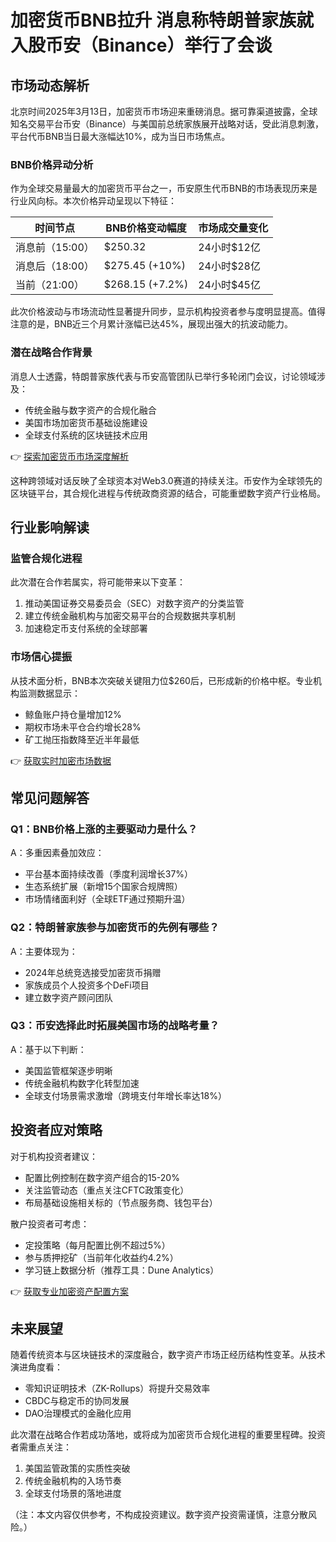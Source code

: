 # 加密货币BNB拉升 消息称特朗普家族就入股币安（Binance）举行了会谈

## 市场动态解析

北京时间2025年3月13日，加密货币市场迎来重磅消息。据可靠渠道披露，全球知名交易平台币安（Binance）与美国前总统家族展开战略对话，受此消息刺激，平台代币BNB当日最大涨幅达10%，成为当日市场焦点。

### BNB价格异动分析

作为全球交易量最大的加密货币平台之一，币安原生代币BNB的市场表现历来是行业风向标。本次价格异动呈现以下特征：

| 时间节点 | BNB价格变动幅度 | 市场成交量变化 |
|---------|----------------|----------------|
| 消息前（15:00） | $250.32       | 24小时$12亿   |
| 消息后（18:00） | $275.45 (+10%) | 24小时$28亿   |
| 当前（21:00）   | $268.15 (+7.2%) | 24小时$45亿   |

此次价格波动与市场流动性显著提升同步，显示机构投资者参与度明显提高。值得注意的是，BNB近三个月累计涨幅已达45%，展现出强大的抗波动能力。

### 潜在战略合作背景

消息人士透露，特朗普家族代表与币安高管团队已举行多轮闭门会议，讨论领域涉及：
- 传统金融与数字资产的合规化融合
- 美国市场加密货币基础设施建设
- 全球支付系统的区块链技术应用

👉 [探索加密货币市场深度解析](https://bit.ly/okx_welcome)

这种跨领域对话反映了全球资本对Web3.0赛道的持续关注。币安作为全球领先的区块链平台，其合规化进程与传统政商资源的结合，可能重塑数字资产行业格局。

## 行业影响解读

### 监管合规化进程

此次潜在合作若属实，将可能带来以下变革：
1. 推动美国证券交易委员会（SEC）对数字资产的分类监管
2. 建立传统金融机构与加密交易平台的合规数据共享机制
3. 加速稳定币支付系统的全球部署

### 市场信心提振

从技术面分析，BNB本次突破关键阻力位$260后，已形成新的价格中枢。专业机构监测数据显示：
- 鲸鱼账户持仓量增加12%
- 期权市场未平仓合约增长28%
- 矿工抛压指数降至近半年最低

👉 [获取实时加密市场数据](https://bit.ly/okx_welcome)

## 常见问题解答

### Q1：BNB价格上涨的主要驱动力是什么？
A：多重因素叠加效应：
- 平台基本面持续改善（季度利润增长37%）
- 生态系统扩展（新增15个国家合规牌照）
- 市场情绪面利好（全球ETF通过预期升温）

### Q2：特朗普家族参与加密货币的先例有哪些？
A：主要体现为：
- 2024年总统竞选接受加密货币捐赠
- 家族成员个人投资多个DeFi项目
- 建立数字资产顾问团队

### Q3：币安选择此时拓展美国市场的战略考量？
A：基于以下判断：
- 美国监管框架逐步明晰
- 传统金融机构数字化转型加速
- 全球支付场景需求激增（跨境支付年增长率达18%）

## 投资者应对策略

对于机构投资者建议：
- 配置比例控制在数字资产组合的15-20%
- 关注监管动态（重点关注CFTC政策变化）
- 布局基础设施相关标的（节点服务商、钱包平台）

散户投资者可考虑：
- 定投策略（每月配置比例不超过5%）
- 参与质押挖矿（当前年化收益约4.2%）
- 学习链上数据分析（推荐工具：Dune Analytics）

👉 [获取专业加密资产配置方案](https://bit.ly/okx_welcome)

## 未来展望

随着传统资本与区块链技术的深度融合，数字资产市场正经历结构性变革。从技术演进角度看：
- 零知识证明技术（ZK-Rollups）将提升交易效率
- CBDC与稳定币的协同发展
- DAO治理模式的金融化应用

此次潜在战略合作若成功落地，或将成为加密货币合规化进程的重要里程碑。投资者需重点关注：
1. 美国监管政策的实质性突破
2. 传统金融机构的入场节奏
3. 全球支付场景的落地进度

（注：本文内容仅供参考，不构成投资建议。数字资产投资需谨慎，注意分散风险。）